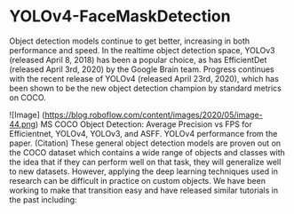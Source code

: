 # YOLOv4-FaceMaskDetection
Object detection models continue to get better, increasing in both performance and speed. In the realtime object detection space, YOLOv3 (released April 8, 2018) has been a popular choice, as has EfficientDet (released April 3rd, 2020) by the Google Brain team. Progress continues with the recent release of YOLOv4 (released April 23rd, 2020), which has been shown to be the new object detection champion by standard metrics on COCO.

![Image]
(https://blog.roboflow.com/content/images/2020/05/image-44.png)
MS COCO Object Detection: Average Precision vs FPS for Efficientnet, YOLOv4, YOLOv3, and ASFF.
YOLOv4 performance from the paper. (Citation)
These general object detection models are proven out on the COCO dataset which contains a wide range of objects and classes with the idea that if they can perform well on that task, they will generalize well to new datasets. However, applying the deep learning techniques used in research can be difficult in practice on custom objects. We have been working to make that transition easy and have released similar tutorials in the past including:
